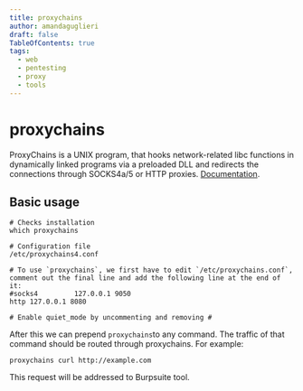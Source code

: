 ```yaml
---
title: proxychains
author: amandaguglieri
draft: false
TableOfContents: true
tags:
  - web
  - pentesting
  - proxy
  - tools
---
```

# proxychains

ProxyChains is a UNIX program, that hooks network-related libc functions in dynamically linked programs via a preloaded DLL and redirects the connections through SOCKS4a/5 or HTTP proxies. [Documentation](https://github.com/haad/proxychains).

## Basic usage

```
# Checks installation
which proxychains

# Configuration file
/etc/proxychains4.conf

# To use `proxychains`, we first have to edit `/etc/proxychains.conf`, comment out the final line and add the following line at the end of it:
#socks4         127.0.0.1 9050
http 127.0.0.1 8080

# Enable quiet_mode by uncommenting and removing # 
```

After this we can prepend `proxychains`to any command. The traffic of that command should be routed through proxychains. For example:

```
proxychains curl http://example.com
```

This request will be addressed to Burpsuite tool.